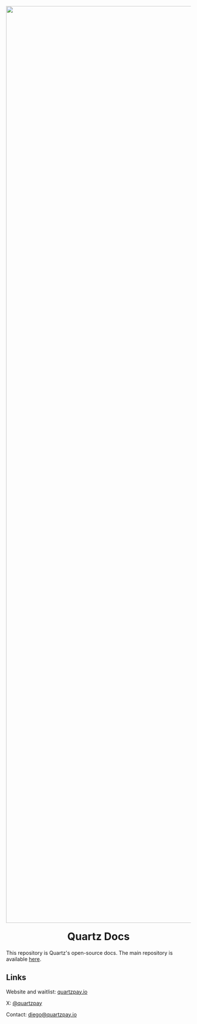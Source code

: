 <div align="center">
  <img width="2500" alt="Quartz" src="https://cdn.prod.website-files.com/65707af0f4af991289bbd432/670e37661cdb2314fe8ba469_logo-glow-banner.jpg" />

  <h1 style="margin-top:20px;">Quartz Docs</h1>
</div>

This repository is Quartz's open-source docs. The main repository is available [here](https://github.com/quartz-labs/quartz-app).

## Links

Website and waitlist: [quartzpay.io](https://quartzpay.io/)

X: [@quartzpay](https://x.com/quartzpay)

Contact: [diego@quartzpay.io](mailto:diego@quartzpay.io)
